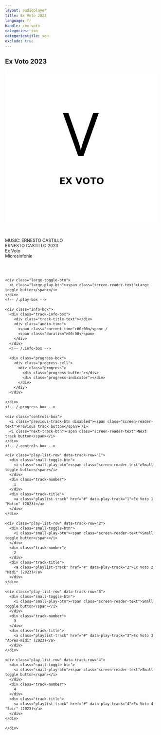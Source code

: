 ```yaml
---
layout: audioplayer
title: Ex Voto 2023
language: fr
handle: /ex-voto
categories: son
categoriestitle: son
exclude: true
---
```

## Ex Voto 2023 
<a href="/ex-voto" title="Ex Voto"><a rel="lightbox" data-lightbox="example-1" href="/images/Ex-Voto.jpg" title="Ex Voto Cover"><img src="/images/Ex-Voto.jpg" alt="Ex Voto Cover" class="img-left"></a></a>
  
<br />  

MUSIC: ERNESTO CASTILLO  
ERNESTO CASTILLO 2023  
Ex Voto  
Microsinfonie     
  
<br style="clear:both" />
<br style="clear:both" />

<div class="container">
  <audio id="audio" preload="none" tabindex="0">
    			<source src="https://docs.google.com/uc?export=open&id=1XLQKCtOdk8PH2RodwvTgnXUvH1APl4cE" data-track-number="1" />
    			Your browser does not support HTML5 audio. 
    			<source src="https://docs.google.com/uc?export=open&id=1MzrJL3o_V2-8rOI6Al_87fU7ahYQmlX1" data-track-number="2" />
    			Your browser does not support HTML5 audio. 
    			<source src="https://docs.google.com/uc?export=open&id=1LNdf7ZjO-7Srq56MWq3QkcmLyPesoIX_" data-track-number="3" />
    			Your browser does not support HTML5 audio.
    			<source src="https://docs.google.com/uc?export=open&id=1sbw0oeaDBemyS8d6XpDGVOWa_OhIzcMI" data-track-number="4" />
    			Your browser does not support HTML5 audio.  				
    		</audio>  

  <div class="player">

    <div class="large-toggle-btn">
      <i class="large-play-btn"><span class="screen-reader-text">Large toggle button</span></i>
    </div>
    <!-- /.play-box -->

    <div class="info-box">
      <div class="track-info-box">
        <div class="track-title-text"></div>
        <div class="audio-time">
          <span class="current-time">00:00</span> /
          <span class="duration">00:00</span>
        </div>
      </div>
      <!-- /.info-box -->

      <div class="progress-box">
        <div class="progress-cell">
          <div class="progress">
            <div class="progress-buffer"></div>
            <div class="progress-indicator"></div>
          </div>
        </div>
      </div>

    </div>
    <!-- /.progress-box -->

    <div class="controls-box">
      <i class="previous-track-btn disabled"><span class="screen-reader-text">Previous track button</span></i>
      <i class="next-track-btn"><span class="screen-reader-text">Next track button</span></i>
    </div>
    <!-- /.controls-box -->

  </div>
  <!-- /.player -->

  <div class="play-list">

    <div class="play-list-row" data-track-row="1">
      <div class="small-toggle-btn">
        <i class="small-play-btn"><span class="screen-reader-text">Small toggle button</span></i>
      </div>
      <div class="track-number">
        1
      </div>
      <div class="track-title">
        <a class="playlist-track" href="#" data-play-track="1">Ex Voto 1 "Matin" (2023)</a>
      </div>
    </div>

    <div class="play-list-row" data-track-row="2">
      <div class="small-toggle-btn">
        <i class="small-play-btn"><span class="screen-reader-text">Small toggle button</span></i>
      </div>
      <div class="track-number">
        2
      </div>
      <div class="track-title">
        <a class="playlist-track" href="#" data-play-track="2">Ex Voto 2 "Midi" (2023)</a>
      </div>
    </div>
    
    <div class="play-list-row" data-track-row="3">
      <div class="small-toggle-btn">
        <i class="small-play-btn"><span class="screen-reader-text">Small toggle button</span></i>
      </div>
      <div class="track-number">
        3
      </div>
      <div class="track-title">
        <a class="playlist-track" href="#" data-play-track="3">Ex Voto 3 "Après-midi" (2023)</a>
      </div>
    </div>
    
    <div class="play-list-row" data-track-row="4">
      <div class="small-toggle-btn">
        <i class="small-play-btn"><span class="screen-reader-text">Small toggle button</span></i>
      </div>
      <div class="track-number">
        4
      </div>
      <div class="track-title">
        <a class="playlist-track" href="#" data-play-track="4">Ex Voto 4 "Soir" (2023)</a>
      </div>
    </div>  
    
    </div>
